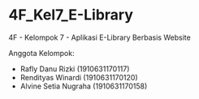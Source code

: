 # 4F_Kel7_E-Library
4F - Kelompok 7 - Aplikasi E-Library Berbasis Website

Anggota Kelompok:
- Rafly Danu Rizki (1910631170117)
- Rendityas Winardi (1910631170120)
- Alvine Setia Nugraha (1910631170158)
